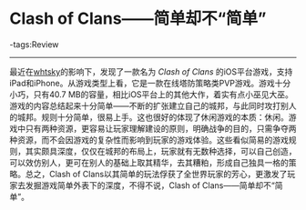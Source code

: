 # Clash of Clans——简单却不“简单”

-tags:Review

----

最近在[whtsky](http://whouz.com)的影响下，发现了一款名为 *Clash of Clans* 的iOS平台游戏，支持iPad和iPhone。从游戏类型上看，它是一款在线塔防策略类PVP游戏。游戏十分小巧，只有40.7 MB的容量，相比iOS平台上的其他大作，着实有点小巫见大巫。游戏的内容总结起来十分简单——不断的扩张建立自己的城邦，与此同时攻打别人的城邦。规则十分简单，很易上手。这也很好的体现了休闲游戏的本质：休闲。游戏中只有两种资源，更容易让玩家理解建设的原则，明确战争的目的，只需争夺两种资源，而不会因游戏的复杂性而影响到玩家的游戏体验。这些看似简易的游戏规则，其实颇具深度，仅仅在城邦的布局上，玩家就有无数种选择，可以自己创造，可以效仿别人，更可在别人的基础上取其精华，去其糟粕，形成自己独具一格的策略。总之，Clash of Clans以其简单的玩法俘获了全世界玩家的芳心，更激发了玩家去发掘游戏简单外表下的深度，不得不说，Clash of Clans——简单却不“简单”。